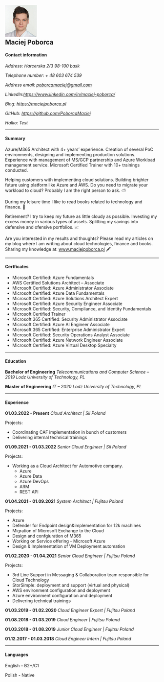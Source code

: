 ![alt text](./assets/images/cvphoto.png "Maciej Poborca")  
**Maciej Poborca**
---
#### Contact information
*Address: Harcerska 2/3 98-100 Łask*

*Telephone number: + 48 603 674 539*

*Address email: poborcamaciej@gmail.com*

*LinkedIn:https://www.linkedin.com/in/maciej-poborca/*

*Blog: https://maciejpoborca.pl*

*GitHub: https://github.com/PoborcaMaciej*

*Halko: Test*

---
#### Summary

Azure/M365 Architect with 4+ years’ experience. Creation of several PoC environments, designing and implementing production solutions. Experience with management of MS/GCP partnership and Azure Workload management service. Microsoft Certified Trainer with 10+ trainings conducted.

Helping customers with implementing cloud solutions. Building brighter future using platform like Azure and AWS. Do you need to migrate your workload to cloud? Probably I am the right person to ask. ⛅

During my leisure time I like to read books related to technology and finance. 📖

Retirement? I try to keep my future as little cloudy as possible. Investing my excess money in various types of assets. Splitting my savings into defensive and ofensive portfolios. 📈

Are you interested in my results and thoughts? Please read my articles on my blog where I am writing about cloud technologies, finance and books.
Sharing my knowledge at: www.maciejpoborca.pl 🖋

---
#### Certficates

- Microsoft Certified: Azure Fundamentals
- AWS Certified Solutions Architect – Associate
- Microsoft Certified: Azure Administrator Associate
- Microsoft Certified: Azure Data Fundamentals
- Microsoft Certified: Azure Solutions Architect Expert
- Microsoft Certified: Azure Security Engineer Associate
- Microsoft Certified: Security, Compliance, and Identity Fundamentals
- Microsoft Certified Trainer
- Microsoft 365 Certified: Security Administrator Associate
- Microsoft Certified: Azure AI Engineer Associate
- Microsoft 365 Certified: Enterprise Administrator Expert
- Microsoft Certified: Security Operations Analyst Associate
- Microsoft Certified: Azure Network Engineer Associate
- Microsoft Certified: Azure Virtual Desktop Specialty

---

#### Education

**Bachelor of Engineering**
*Telecommunications and Computer Science – 2019
Lodz University of Technology, PL*

**Master of Engineering**
*IT – 2020
Lodz University of Technology, PL*

---

#### Experience

**01.03.2022 - Present**
*Cloud Architect | Sii Poland*

Projects:

- Coordinating CAF implementation in bunch of customers
- Delivering internal technical trainings

**01.09.2021 - 01.03.2022**
*Senior Cloud Engineer | Sii Poland*

Projects:

- Working as a Cloud Architect for Automotive company.
  - Azure
  - Azure Data 
  - Azure DevOps
  - ARM
  - REST API
  
**01.04.2021 - 01.09.2021**
*System Architect | Fujitsu Poland*

Projects:

  - Azure
  - Defender for Endpoint design&implementation for 12k machines
  - Migration of Microsoft Exchange to the Cloud
  - Design and confgiuration of M365
  - Working on Service offering - Microsoft Azure
  - Design & Implementation of VM Deployment automation

**01.02.2020 - 01.04.2021**
*Senior Cloud Engineer | Fujitsu Poland*

Projects:

  - 3rd Line Support in Messaging & Collaboration team responsible for Cloud Technology
  - StorSimple: deployment and support (virtual and physical)
  - AWS environment configuration and deployment
  - Azure environment configuration and deployment
  - Delivering technical trainings

**01.03.2019 - 01.02.2020**
*Cloud Engineer Expert | Fujitsu Poland*

**01.08.2018 - 01.03.2019**
*Cloud Engineer | Fujitsu Poland*

**01.03.2018 - 01.08.2019**
*Junior Cloud Engineer | Fujitsu Poland*

**01.12.2017 - 01.03.2018**
*Cloud Engineer Intern | Fujitsu Poland*

---
#### Languages

English – B2+/C1

Polish  - Native